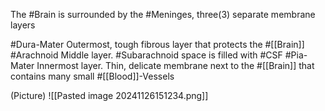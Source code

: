 The #Brain is surrounded by the #Meninges, three(3) separate membrane layers

#Dura-Mater
	Outermost, tough fibrous layer that protects the #[[Brain]] 
#Arachnoid
	Middle layer. #Subarachnoid space is filled with #CSF 
#Pia-Mater
	Innermost layer. 
	Thin, delicate membrane next to the #[[Brain]] that contains many small #[[Blood]]-Vessels 

(Picture)
	![[Pasted image 20241126151234.png]]